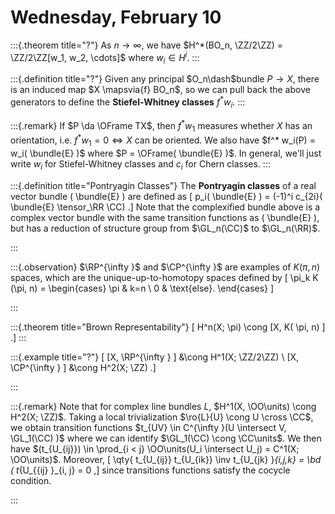 # Wednesday, February 10


:::{.theorem title="?"}
As $n\to \infty$, we have $H^*(BO_n, \ZZ/2\ZZ) = \ZZ/2\ZZ[w_1, w_2, \cdots]$ where $w_i \in H^i$.
:::

:::{.definition title="?"}
Given any principal $O_n\dash$bundle $P\to X$, there is an induced map $X \mapsvia{f} BO_n$, so we can pull back the above generators to define the **Stiefel-Whitney classes** $f^* w_i$.
:::


:::{.remark}
If $P \da \OFrame TX$, then $f^* w_1$ measures whether $X$ has an orientation, i.e. $f^* w_1 = 0 \iff X$ can be oriented.
We also have $f^* w_i(P) = w_i( \bundle{E} )$ where $P = \OFrame( \bundle{E} )$.
In general, we'll just write $w_i$ for Stiefel-Whitney classes and $c_i$ for Chern classes.
:::


:::{.definition title="Pontryagin Classes"}
The **Pontryagin classes** of a real vector bundle \( \bundle{E} \) are defined as 
\[
p_i( \bundle{E} ) = (-1)^i c_{2i}( \bundle{E} \tensor_\RR \CC)
.\]
Note that the complexified bundle above is a complex vector bundle with the same transition functions as \( \bundle{E} \), but has a reduction of structure group from $\GL_n(\CC)$ to $\GL_n(\RR)$.

:::



:::{.observation}
$\RP^{\infty }$ and $\CP^{\infty }$ are examples of $K(\pi, n)$ spaces, which are the unique-up-to-homotopy spaces defined by
\[
\pi_k K (\pi, n) = 
\begin{cases}
\pi &  k=n
\\
0 & \text{else}.
\end{cases}
\]

:::


:::{.theorem title="Brown Representability"}
\[
H^n(X; \pi) \cong [X, K( \pi, n) ]
.\]
:::


:::{.example title="?"}
\[
[X, \RP^{\infty } ] &\cong H^1(X; \ZZ/2\ZZ) \\
[X, \CP^{\infty } ] &\cong H^2(X; \ZZ)
.\]

:::

:::{.remark}
Note that for complex line bundles $L$, $H^1(X, \OO\units) \cong H^2(X; \ZZ)$.
Taking a local trivialization $\ro{L}{U} \cong U \cross \CC$, we obtain transition functions $t_{UV} \in C^{\infty }(U \intersect V, \GL_1(\CC) )$ where we can identify $\GL_1(\CC) \cong \CC\units$.
We then have $(t_{U_{ij}}) \in \prod_{i < j} \OO\units(U_i \intersect U_j) = C^1(X; \OO\units)$.
Moreover,
\[
\qty{ 
t_{U_{ij}}
t_{U_{ik}} \inv
t_{U_{jk}
}_{i,j,k} 
= \bd ( t_{U_{{ij} }_{i, j} = 0
,\]
since transitions functions satisfy the cocycle condition.

:::










